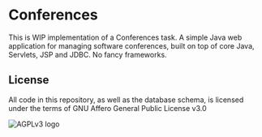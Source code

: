 Conferences
===========

This is WIP implementation of a Conferences task. A simple Java web application
for managing software conferences, built on top of core Java, Servlets, JSP and
JDBC. No fancy frameworks.

License
-------

All code in this repository, as well as the database schema, is licensed under
the terms of GNU Affero General Public License v3.0

![AGPLv3 logo](https://www.gnu.org/graphics/agplv3-88x31.png)
